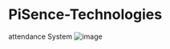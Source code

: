 # PiSence-Technologies
attendance System
![image](https://github.com/snehagaikwad18/PiSence-Technologies/assets/145195321/c3b4380d-a3da-4e31-8f49-46aea122cdf1)
